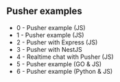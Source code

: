 ## Pusher examples

- 0 - Pusher example (JS)
- 1 - Pusher example (JS)
- 2 - Pusher with Express (JS)
- 3 - Pusher with NestJS
- 4 - Realtime chat with Pusher (JS)
- 5 - Pusher example (GO & JS)
- 6 - Pusher example (Python & JS)
